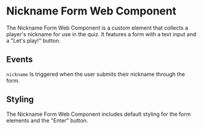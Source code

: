 # Nickname Form Web Component

The Nickname Form Web Component is a custom element that collects a player's nickname for use in the quiz. It features a form with a text input and a "Let's play!" button.

## Events

`nickname`
Is triggered when the user submits their nickname through the form.

## Styling

The Nickname Form Web Component includes default styling for the form elements and the "Enter" button.
